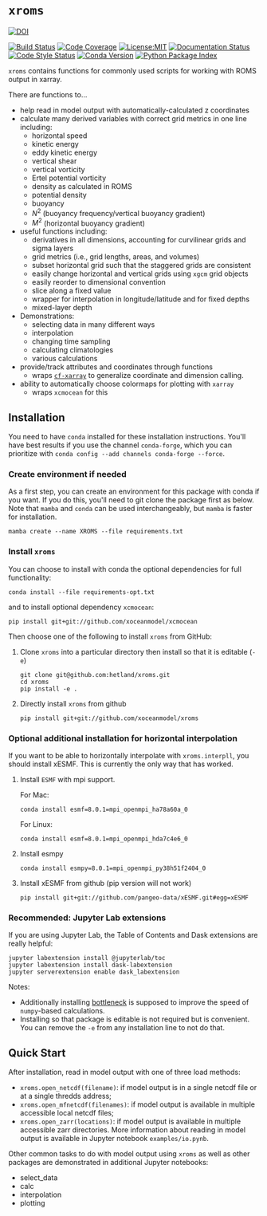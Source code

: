 # `xroms`
[![DOI](https://zenodo.org/badge/265067025.svg)](https://zenodo.org/badge/latestdoi/265067025)

[![Build Status](https://img.shields.io/github/workflow/status/xoceanmodel/xroms/Tests?logo=github&style=for-the-badge)](https://github.com/xoceanmodel/xroms/actions)
[![Code Coverage](https://img.shields.io/codecov/c/github/xoceanmodel/xroms.svg?style=for-the-badge)](https://codecov.io/gh/xoceanmodel/xroms)
[![License:MIT](https://img.shields.io/badge/License-MIT-green.svg?style=for-the-badge)](https://opensource.org/licenses/MIT)
[![Documentation Status](https://img.shields.io/readthedocs/xroms/latest.svg?style=for-the-badge)](https://xroms.readthedocs.io/en/latest/?badge=latest)
[![Code Style Status](https://img.shields.io/github/workflow/status/xoceanmodel/xroms/linting%20with%20pre-commit?label=Code%20Style&style=for-the-badge)](https://github.com/xoceanmodel/xroms/actions)
[![Conda Version](https://img.shields.io/conda/vn/conda-forge/xroms.svg?style=for-the-badge)](https://anaconda.org/conda-forge/xroms)
[![Python Package Index](https://img.shields.io/pypi/v/xroms.svg?style=for-the-badge)](https://pypi.org/project/xroms)


`xroms` contains functions for commonly used scripts for working with ROMS output in xarray.

There are functions to...
* help read in model output with automatically-calculated z coordinates
* calculate many derived variables with correct grid metrics in one line including:
  * horizontal speed
  * kinetic energy
  * eddy kinetic energy
  * vertical shear
  * vertical vorticity
  * Ertel potential vorticity
  * density as calculated in ROMS
  * potential density
  * buoyancy
  * $N^2$ (buoyancy frequency/vertical buoyancy gradient)
  * $M^2$ (horizontal buoyancy gradient)
* useful functions including:
  * derivatives in all dimensions, accounting for curvilinear grids and sigma layers
  * grid metrics (i.e., grid lengths, areas, and volumes)
  * subset horizontal grid such that the staggered grids are consistent
  * easily change horizontal and vertical grids using `xgcm` grid objects
  * easily reorder to dimensional convention
  * slice along a fixed value
  * wrapper for interpolation in longitude/latitude and for fixed depths
  * mixed-layer depth
* Demonstrations:
  * selecting data in many different ways
  * interpolation
  * changing time sampling
  * calculating climatologies
  * various calculations
* provide/track attributes and coordinates through functions
  * wraps [`cf-xarray`](https://cf-xarray.readthedocs.io/en/latest/) to generalize coordinate and dimension calling.
* ability to automatically choose colormaps for plotting with `xarray`
  * wraps `xcmocean` for this


## Installation

You need to have `conda` installed for these installation instructions. You'll have best results if you use the channel `conda-forge`, which you can prioritize with `conda config --add channels conda-forge --force`.

### Create environment if needed

As a first step, you can create an environment for this package with conda if you want. If you do this, you'll need to git clone the package first as below. Note that `mamba` and `conda` can be used interchangeably, but `mamba` is faster for installation.

    mamba create --name XROMS --file requirements.txt

### Install `xroms`

You can choose to install with conda the optional dependencies for full functionality:

    conda install --file requirements-opt.txt

and to install optional dependency `xcmocean`:

    pip install git+git://github.com/xoceanmodel/xcmocean

Then choose one of the following to install `xroms` from GitHub:

1. Clone `xroms` into a particular directory then install so that it is editable (`-e`)

    ```
    git clone git@github.com:hetland/xroms.git
    cd xroms
    pip install -e .
    ```

1. Directly install `xroms` from github

    ```
    pip install git+git://github.com/xoceanmodel/xroms
    ```

### Optional additional installation for horizontal interpolation

If you want to be able to horizontally interpolate with `xroms.interpll`, you should install xESMF. This is currently the only way that has worked.

1. Install `ESMF` with mpi support.

    For Mac:

    ```
    conda install esmf=8.0.1=mpi_openmpi_ha78a60a_0
    ```

    For Linux:

    ```
    conda install esmf=8.0.1=mpi_openmpi_hda7c4e6_0
    ```

1. Install esmpy

    ```
    conda install esmpy=8.0.1=mpi_openmpi_py38h51f2404_0
    ```

1. Install xESMF from github (pip version will not work)

    ```
    pip install git+git://github.com/pangeo-data/xESMF.git#egg=xESMF
    ```

### Recommended: Jupyter Lab extensions

If you are using Jupyter Lab, the Table of Contents and Dask extensions are really helpful:

```
jupyter labextension install @jupyterlab/toc
jupyter labextension install dask-labextension
jupyter serverextension enable dask_labextension
```

Notes:
* Additionally installing [bottleneck](https://github.com/pydata/bottleneck/) is supposed to improve the speed of `numpy`-based calculations.
* Installing so that package is editable is not required but is convenient. You can remove the `-e` from any installation line to not do that.


## Quick Start

After installation, read in model output with one of three load methods:
 * `xroms.open_netcdf(filename)`: if model output is in a single netcdf file or at a single thredds address;
 * `xroms.open_mfnetcdf(filenames)`: if model output is available in multiple accessible local netcdf files;
 * `xroms.open_zarr(locations)`: if model output is available in multiple accessible zarr directories.
More information about reading in model output is available in Jupyter notebook `examples/io.pynb`.

Other common tasks to do with model output using `xroms` as well as other packages are demonstrated in additional Jupyter notebooks:
 * select_data
 * calc
 * interpolation
 * plotting
